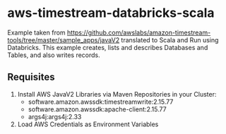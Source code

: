 # aws-timestream-databricks-scala

Example taken from https://github.com/awslabs/amazon-timestream-tools/tree/master/sample_apps/javaV2 translated to Scala and Run using Databricks. This example creates, lists and describes Databases and Tables, and also writes records.

## Requisites
1. Install AWS JavaV2 Libraries via Maven Repositories in your Cluster:
    - software.amazon.awssdk:timestreamwrite:2.15.77
    - software.amazon.awssdk:apache-client:2.15.77
    - args4j:args4j:2.33
2. Load AWS Credentials as Environment Variables

